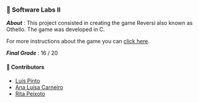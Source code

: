 ### :pushpin: Software Labs II

***About*** : This project consisted in creating the game Reversi also known as Othello. The game was developed in C. 

For more instructions about the game you can [click here](https://www.mastersofgames.com/rules/reversi-othello-rules.htm).

***Final Grade*** : 16 / 20

#### :handshake: Contributors 
- [Luís Pinto](https://github.com/L-Pinto)
- [Ana Luísa Carneiro](https://github.com/Analucar)
- [Rita Peixoto](https://github.com/rita-peixoto)
